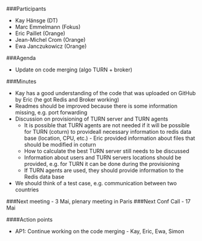 ###Participants
* Kay Hänsge (DT)
* Marc Emmelmann (Fokus)
* Eric Paillet (Orange)
* Jean-Michel Crom (Orange)
* Ewa Janczukowicz (Orange)

###Agenda
* Update on code merging (algo TURN + broker)

###Minutes
- Kay has a good understanding of the code that was uploaded on GitHub by Eric (he got Redis and Broker working)
- Readmes should be improved because there is some information missing, e.g. port forwarding
- Discussion on provisioning of TURN server and TURN agents
    -   It is possible that TURN agents are not needed if it will be possible for TURN (coturn) to provideall necessary information to redis data base (location, CPU, etc.) - Eric provided information about files that should be modified in coturn
    -   How to calculate the best TURN server still needs to be discussed
    -   Information about users and TURN servers locations should be provided, e.g. for TURN it can be done during the provisioning
    -   If TURN agents are used, they should provide information to the Redis data base
- We should think of a test case, e.g. communication between two countries

###Next meeting - 3 Mai, plenary meeting in Paris
###Next Conf Call - 17 Mai

####Action points
* AP1: Continue working on the code merging - Kay, Eric, Ewa, Simon



